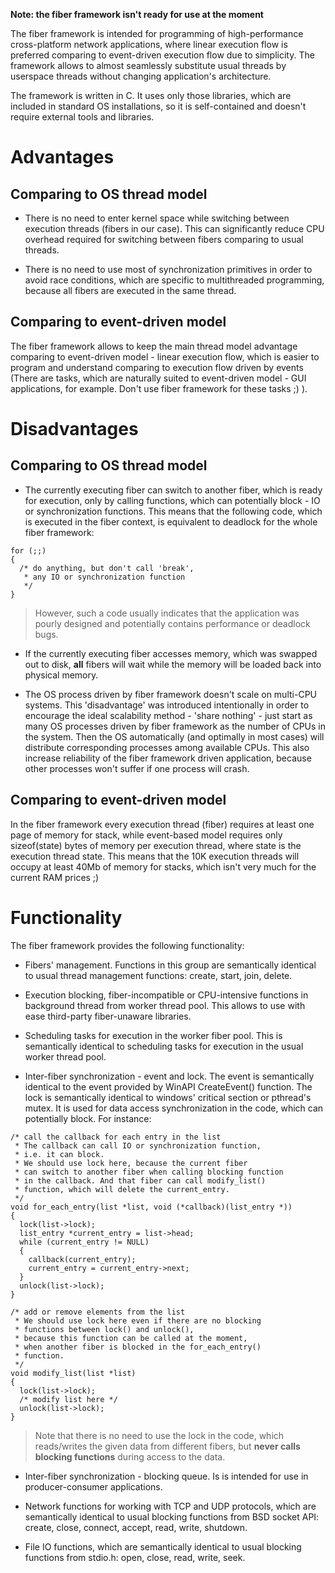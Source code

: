**Note: the fiber framework isn't ready for use at the moment**

The fiber framework is intended for programming of high-performance cross-platform network applications, where linear execution flow is preferred comparing to event-driven execution flow due to simplicity. The framework allows to almost seamlessly substitute usual threads by userspace threads without changing application's architecture.

The framework is written in C. It uses only those libraries, which are included in standard OS installations, so it is self-contained and doesn't require external tools and libraries.

# Advantages #

## Comparing to OS thread model ##
  * There is no need to enter kernel space while switching between execution threads (fibers in our case). This can significantly reduce CPU overhead required for switching between fibers comparing to usual threads.

  * There is no need to use most of synchronization primitives in order to avoid race conditions, which are specific to multithreaded programming, because all fibers are executed in the same thread.

## Comparing to event-driven model ##
The fiber framework allows to keep the main thread model advantage comparing to event-driven model - linear execution flow, which is easier to program and understand comparing to execution flow driven by events (There are tasks, which are naturally suited to event-driven model - GUI applications, for example. Don't use fiber framework for these tasks ;) ).

# Disadvantages #

## Comparing to OS thread model ##
  * The currently executing fiber can switch to another fiber, which is ready for execution, only by calling functions, which can potentially block - IO or synchronization functions. This means that the following code, which is executed in the fiber context, is equivalent to deadlock for the whole fiber framework:
```
for (;;)
{
  /* do anything, but don't call 'break',
   * any IO or synchronization function
   */
}
```
> However, such a code usually indicates that the application was pourly designed and potentially contains performance or deadlock bugs.

  * If the currently executing fiber accesses memory, which was swapped out to disk, **all** fibers will wait while the memory will be loaded back into physical memory.

  * The OS process driven by fiber framework doesn't scale on multi-CPU systems. This 'disadvantage' was introduced intentionally in order to encourage the ideal scalability method - 'share nothing' - just start as many OS processes driven by fiber framework as the number of CPUs in the system. Then the OS automatically (and optimally in most cases) will distribute corresponding processes among available CPUs. This also increase reliability of the fiber framework driven application, because other processes won't suffer if one process will crash.

## Comparing to event-driven model ##
In the fiber framework every execution thread (fiber) requires at least one page of memory for stack, while event-based model requires only sizeof(state) bytes of memory per execution thread, where state is the execution thread state.
This means that the 10K execution threads will occupy at least 40Mb of memory for stacks, which isn't very much for the current RAM prices ;)

# Functionality #
The fiber framework provides the following functionality:
  * Fibers' management. Functions in this group are semantically identical to usual thread management functions: create, start, join, delete.

  * Execution blocking, fiber-incompatible or CPU-intensive functions in background thread from worker thread pool. This allows to use with ease third-party fiber-unaware libraries.

  * Scheduling tasks for execution in the worker fiber pool. This is semantically identical to scheduling tasks for execution in the usual worker thread pool.

  * Inter-fiber synchronization - event and lock. The event is semantically identical to the event provided by WinAPI CreateEvent() function. The lock is semantically identical to windows' critical section or pthread's mutex. It is used for data access synchronization in the code, which can potentially block. For instance:
```
/* call the callback for each entry in the list
 * The callback can call IO or synchronization function,
 * i.e. it can block.
 * We should use lock here, because the current fiber
 * can switch to another fiber when calling blocking function
 * in the callback. And that fiber can call modify_list()
 * function, which will delete the current_entry.
 */
void for_each_entry(list *list, void (*callback)(list_entry *))
{
  lock(list->lock);
  list_entry *current_entry = list->head;
  while (current_entry != NULL)
  {
    callback(current_entry);
    current_entry = current_entry->next;
  }
  unlock(list->lock);
}

/* add or remove elements from the list
 * We should use lock here even if there are no blocking
 * functions between lock() and unlock(),
 * because this function can be called at the moment,
 * when another fiber is blocked in the for_each_entry()
 * function.
 */
void modify_list(list *list)
{
  lock(list->lock);
  /* modify list here */
  unlock(list->lock);
}
```
> Note that there is no need to use the lock in the code, which reads/writes the given data from different fibers, but **never calls blocking functions** during access to the data.

  * Inter-fiber synchronization - blocking queue. Is is intended for use in producer-consumer applications.

  * Network functions for working with TCP and UDP protocols, which are semantically identical to usual blocking functions from BSD socket API: create, close, connect, accept, read, write, shutdown.

  * File IO functions, which are semantically identical to usual blocking functions from stdio.h: open, close, read, write, seek.
